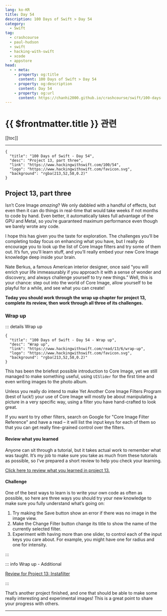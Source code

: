 ```yaml
---
lang: ko-KR
title: Day 54
description: 100 Days of Swift > Day 54
category:
  - Swift
tag: 
  - crashcourse
  - paul-hudson
  - swift
  - hacking-with-swift
  - xcode
  - appstore
head:
  - - meta:
    - property: og:title
      content: 100 Days of Swift > Day 54
    - property: og:description
      content: Day 54
    - property: og:url
      content: https://chanhi2000.github.io/crashcourse/swift/100-days-of-swift/54.html
---
```


# {{ $frontmatter.title }} 관련

[[toc]]

---

```component VPCard
{
  "title": "100 Days of Swift - Day 54",
  "desc": "Project 13, part three",
  "link": "https://www.hackingwithswift.com/100/54",
  "logo": "https://www.hackingwithswift.com/favicon.svg",
  "background": "rgba(213,52,58,0.2)"
}
```

## Project 13, part three

Isn’t Core Image _amazing_? We only dabbled with a handful of effects, but even then it can do things in real-time that would take weeks if not months to code by hand. Even better, it automatically takes full advantage of the GPU and Metal, so you’re guaranteed maximum performance even though we barely wrote any code.

I hope this has given you the taste for exploration. The challenges you’ll be completing today focus on enhancing what you have, but I really do encourage you to look up the list of Core Image filters and try some of them out. It’s fun, you’ll learn stuff, and you’ll really embed your new Core Image knowledge deep inside your brain.

Nate Berkus, a famous American interior designer, once said “you will enrich your life immeasurably if you approach it with a sense of wonder and discovery, and always challenge yourself to try new things.” Well, this is your chance: step out into the world of Core Image, allow yourself to be playful for a while, and see what you can create!

__Today you should work through the wrap up chapter for project 13, complete its review, then work through all three of its challenges.__

### Wrap up

::: details Wrap up

```component VPCard
{
  "title": "100 Days of Swift - Day 54 - Wrap up",
  "desc": "Wrap up",
  "link": "https://www.hackingwithswift.com/read/13/6/wrap-up",
  "logo": "https://www.hackingwithswift.com/favicon.svg",
  "background": "rgba(213,52,58,0.2)"
}
```

<VidStack src="youtube/sbTBhRaT0Js"/>

This has been the briefest possible introduction to Core Image, yet we still managed to make something useful, using `UISlider` for the first time and even writing images to the photo album.

Unless you really do intend to make Yet Another Core Image Filters Program (best of luck!) your use of Core Image will mostly be about manipulating a picture in a very specific way, using a filter you have hand-crafted to look great.

If you want to try other filters, search on Google for "Core Image Filter Reference" and have a read – it will list the input keys for each of them so that you can get really fine-grained control over the filters.

#### Review what you learned

Anyone can sit through a tutorial, but it takes actual work to remember what was taught. It’s my job to make sure you take as much from these tutorials as possible, so I’ve prepared a short review to help you check your learning.

[Click here to review what you learned in project 13.][project-13-instafilter]

#### Challenge

One of the best ways to learn is to write your own code as often as possible, so here are three ways you should try your new knowledge to make sure you fully understand what’s going on:

1. Try making the Save button show an error if there was no image in the image view.
2. Make the Change Filter button change its title to show the name of the currently selected filter.
3. Experiment with having more than one slider, to control each of the input keys you care about. For example, you might have one for radius and one for intensity.

:::

::: info Wrap up - Additional

[Review for Project 13: Instafilter][project-13-instafilter]

:::

That’s another project finished, and one that should be able to make some really interesting and experimental images! This is a great point to share your progress with others.

---


[project-13-instafilter]: https://www.hackingwithswift.com/review/hws/project-13-instafilter